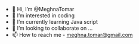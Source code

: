 - 👋 Hi, I’m @MeghnaTomar
- 👀 I’m interested in coding
- 🌱 I’m currently learning Java script
- 💞️ I’m looking to collaborate on ...
- 📫 How to reach me - meghna.tomar@gmail.com

<!---
MeghnaTomar/MeghnaTomar is a ✨ special ✨ repository because its `README.md` (this file) appears on your GitHub profile.
You can click the Preview link to take a look at your changes.
--->
